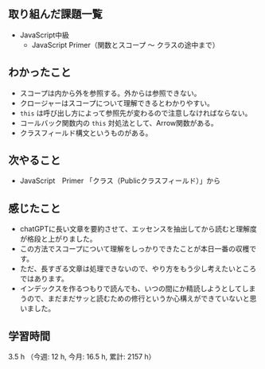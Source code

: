 ## 取り組んだ課題一覧
- JavaScript中級
    - JavaScript Primer（関数とスコープ 〜 クラスの途中まで）

## わかったこと
- スコープは内から外を参照する。外からは参照できない。
- クロージャーはスコープについて理解できるとわかりやすい。
- `this` は呼び出し方によって参照先が変わるので注意しなければならない。
- コールバック関数内の `this` 対処法として、Arrow関数がある。
- クラスフィールド構文というものがある。            

## 次やること
- JavaScript　Primer 「クラス（Publicクラスフィールド）」から

    
## 感じたこと
- chatGPTに長い文章を要約させて、エッセンスを抽出してから読むと理解度が格段と上がりました。
- この方法でスコープについて理解をしっかりできたことが本日一番の収穫です。
- ただ、長すぎる文章は処理できないので、やり方をもう少し考えたいところではあります。
- インデックスを作るつもりで読んでも、いつの間にか精読しようとしてしまうので、まだまだサッと読むための修行というか心構えができていないと思いました。

## 学習時間
3.5 h （今週: 12 h, 今月: 16.5 h, 累計: 2157 h）